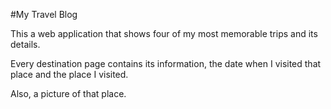 #My Travel Blog

This a web application that shows four of my most memorable trips and its details.

Every destination page contains its information, the date when I visited that place and the place I visited.

Also, a picture of that place.
